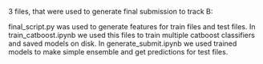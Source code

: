 
3 files, that were used to generate final submission to track B:

final_script.py was used to generate features for train files and test files.
In train_catboost.ipynb we used this files to train multiple catboost classifiers and saved models on disk.
In generate_submit.ipynb we used trained models to make simple ensemble and get predictions for test files.


